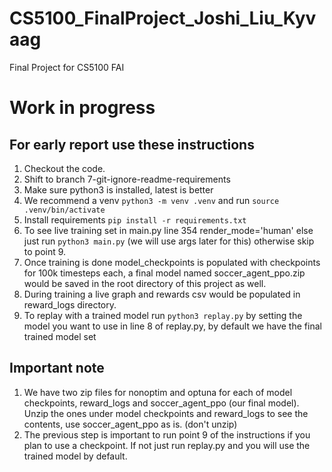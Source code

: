 # CS5100_FinalProject_Joshi_Liu_Kyvaag

Final Project for CS5100 FAI

# Work in progress

## For early report use these instructions

1. Checkout the code.
2. Shift to branch 7-git-ignore-readme-requirements
3. Make sure python3 is installed, latest is better
4. We recommend a venv `python3 -m venv .venv` and run `source .venv/bin/activate`
5. Install requirements `pip install -r requirements.txt`
6. To see live training set in main.py line 354 render_mode='human' else just run `python3 main.py` (we will use args
   later for this) otherwise skip to point 9.
7. Once training is done model_checkpoints is populated with checkpoints for 100k timesteps each, a final model named
   soccer_agent_ppo.zip would be saved in the root directory of this project as well.
8. During training a live graph and rewards csv would be populated in reward_logs directory.
9. To replay with a trained model run `python3 replay.py` by setting the model you want to use in line 8 of replay.py,
   by default we have the final trained model set

## Important note

1. We have two zip files for nonoptim and optuna for each of model checkpoints, reward_logs and soccer_agent_ppo (our
   final model). Unzip the ones under model checkpoints and reward_logs to see the contents, use soccer_agent_ppo as
   is. (don't unzip)
2. The previous step is important to run point 9 of the instructions if you plan to use a checkpoint. If not just run
   replay.py and you will use the trained model by default.
